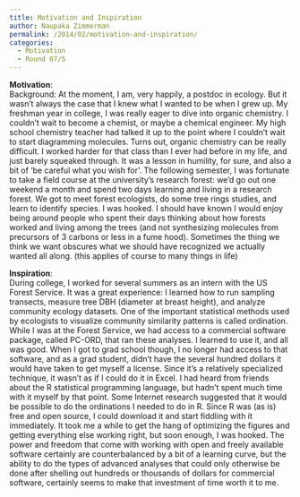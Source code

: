 ```yaml
---
title: Motivation and Inspiration
author: Naupaka Zimmerman
permalink: /2014/02/motivation-and-inspiration/
categories:
  - Motivation
  - Round 07/5
---
```

**Motivation**:  
Background: At the moment, I am, very happily, a postdoc in ecology. But it wasn&#8217;t always the case that I knew what I wanted to be when I grew up. My freshman year in college, I was really eager to dive into organic chemistry. I couldn&#8217;t wait to become a chemist, or maybe a chemical engineer. My high school chemistry teacher had talked it up to the point where I couldn&#8217;t wait to start diagramming molecules. Turns out, organic chemistry can be really difficult. I worked harder for that class than I ever had before in my life, and just barely squeaked through. It was a lesson in humility, for sure, and also a bit of &#8216;be careful what you wish for&#8217;. The following semester, I was fortunate to take a field course at the university&#8217;s research forest: we&#8217;d go out one weekend a month and spend two days learning and living in a research forest. We got to meet forest ecologists, do some tree rings studies, and learn to identify species. I was hooked. I should have known I would enjoy being around people who spent their days thinking about how forests worked and living among the trees (and not synthesizing molecules from precursors of 3 carbons or less in a fume hood). Sometimes the thing we think we want obscures what we should have recognized we actually wanted all along. (this applies of course to many things in life)

**Inspiration**:  
During college, I worked for several summers as an intern with the US Forest Service. It was a great experience: I learned how to run sampling transects, measure tree DBH (diameter at breast height), and analyze community ecology datasets. One of the important statistical methods used by ecologists to visualize community similarity patterns is called ordination. While I was at the Forest Service, we had access to a commercial software package, called PC-ORD, that ran these analyses. I learned to use it, and all was good. When I got to grad school though, I no longer had access to that software, and as a grad student, didn&#8217;t have the several hundred dollars it would have taken to get myself a license. Since it&#8217;s a relatively specialized technique, it wasn&#8217;t as if I could do it in Excel. I had heard from friends about the R statistical programming language, but hadn&#8217;t spent much time with it myself by that point. Some Internet research suggested that it would be possible to do the ordinations I needed to do in R. Since R was (as is) free and open source, I could download it and start fiddling with it immediately. It took me a while to get the hang of optimizing the figures and getting everything else working right, but soon enough, I was hooked. The power and freedom that come with working with open and freely available software certainly are counterbalanced by a bit of a learning curve, but the ability to do the types of advanced analyses that could only otherwise be done after shelling out hundreds or thousands of dollars for commercial software, certainly seems to make that investment of time worth it to me.
